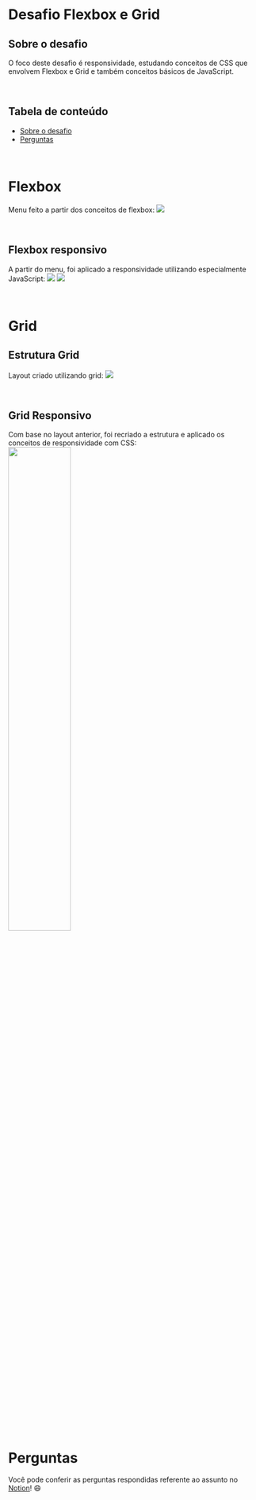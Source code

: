 # **Desafio Flexbox e Grid**

## **Sobre o desafio**
O foco deste desafio é responsividade, estudando conceitos de CSS que envolvem Flexbox e Grid e também conceitos básicos de JavaScript. 

<br />

## **Tabela de conteúdo**
<!--ts-->
   * [Sobre o desafio](#sobre-o-desafio)
   * [Perguntas](#perguntas)
<!--te-->
<br />

# Flexbox
Menu feito a partir dos conceitos de flexbox:
<img src="https://user-images.githubusercontent.com/73315527/157711157-c9f80eec-58c2-4a1f-aac1-643c4ac73bb3.png">

<br />

## Flexbox responsivo
A partir do menu, foi aplicado a responsividade utilizando especialmente JavaScript: 
<img src="https://user-images.githubusercontent.com/73315527/157711155-b2f797f1-55c2-4c26-b43e-5f6cd44ebed3.png">
<img src="https://user-images.githubusercontent.com/73315527/157711147-597cff28-f9a7-43aa-b595-e95d9e1c9688.png">

<br />

# Grid 

## Estrutura Grid 
Layout criado utilizando grid: 
<img src="https://user-images.githubusercontent.com/73315527/157707784-8fde293a-9717-4964-b9a9-edabff5fcac6.png">

<br />

## Grid Responsivo 
Com base no layout anterior, foi recriado a estrutura e aplicado os conceitos de responsividade com CSS: 
<img src="https://user-images.githubusercontent.com/73315527/157707777-1a5005aa-87c5-4e31-aae5-9ed9d4081afc.png" width="50%">

<br />

# **Perguntas**
Você pode conferir as perguntas respondidas referente ao assunto no [Notion](https://tremendous-cinema-114.notion.site/Flex-Grid-7b619beb61084c538175414413f91908)! 😄
